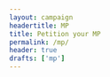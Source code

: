 ```yaml
---
layout: campaign
headertitle: MP
title: Petition your MP
permalink: /mp/
header: true
drafts: ['mp']
---
```

